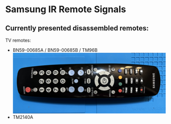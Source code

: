 # Samsung IR Remote Signals

Currently presented disassembled remotes:
-----------------------------------------

TV remotes:
* BN59-00685A / BN59-00685B / TM96B
  ![](https://raw.githubusercontent.com/IvanGlinkin/Default-IR-vendors-samples/refs/heads/main/Samsung/TV/BN59-00685_TM96B_Pictures/Remote_general.jpeg)
* TM2140A
